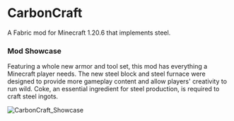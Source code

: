 # CarbonCraft

A Fabric mod for Minecraft 1.20.6 that implements steel.

### Mod Showcase

Featuring a whole new armor and tool set, this mod has everything a Minecraft player needs.
The new steel block and steel furnace were designed to provide more gameplay content and allow players' creativity to run wild.
Coke, an essential ingredient for steel production, is required to craft steel ingots.

![CarbonCraft_Showcase](https://github.com/user-attachments/assets/c2da124d-4995-4eed-afcd-efd5871cbd9b)
